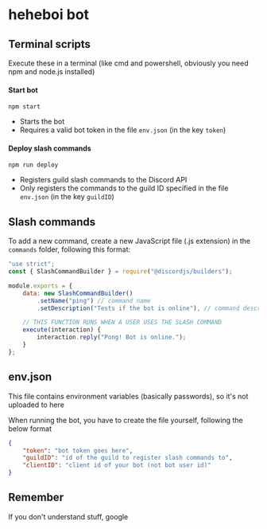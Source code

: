 # heheboi bot
## Terminal scripts
Execute these in a terminal
(like cmd and powershell,
obviously you need npm and node.js installed)
#### Start bot
`npm start`
- Starts the bot
- Requires a valid bot token in the file `env.json` (in the key `token`)
#### Deploy slash commands
`npm run deploy`
- Registers guild slash commands to the Discord API
- Only registers the commands to the guild ID specified in the file `env.json` (in the key `guildID`)

## Slash commands
To add a new command, create a new JavaScript file (.js extension) in the `commands` folder, following this format:

```js
"use strict";
const { SlashCommandBuilder } = require("@discordjs/builders");

module.exports = {
	data: new SlashCommandBuilder()
		.setName("ping") // command name
		.setDescription("Tests if the bot is online"), // command description

	// THIS FUNCTION RUNS WHEN A USER USES THE SLASH COMMAND
	execute(interaction) {
		interaction.reply("Pong! Bot is online.");
	}
};

```

## env.json
This file contains environment variables (basically passwords), so it's not uploaded to here

When running the bot, you have to create the file yourself, following the below format

```json
{
	"token": "bot token goes here",
	"guildID": "id of the guild to register slash commands to",
	"clientID": "client id of your bot (not bot user id)"
}
```

## Remember
If you don't understand stuff, google
